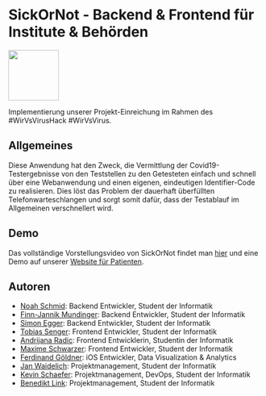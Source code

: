 # SickOrNot - Backend & Frontend für Institute & Behörden

<span class="devpost" markdown="1">
  <a href="https://devpost.com/software/wirvsvirushackathon">
    <img src="https://devpost-challengepost.netdna-ssl.com/assets/reimagine2/devpost-logo-646bdf6ac6663230947a952f8d354cad.svg" width="100px"/>
  </a>
</span>

Implementierung unserer Projekt-Einreichung im Rahmen des #WirVsVirusHack #WirVsVirus.

## Allgemeines
Diese Anwendung hat den Zweck, die Vermittlung der Covid19-Testergebnisse von den Teststellen zu den Getesteten einfach und schnell über eine Webanwendung und einen eigenen, eindeutigen Identifier-Code zu realisieren. Dies löst das Problem der dauerhaft überfüllten Telefonwarteschlangen und sorgt somit dafür, dass der Testablauf im Allgemeinen verschnellert wird.

## Demo
Das vollständige Vorstellungsvideo von SickOrNot findet man [hier](https://www.youtube.com/watch?v=xnTtKcy84I8) und eine Demo auf unserer <a href="https://sickornot.com">Website für Patienten</a>.

## Autoren
- [Noah Schmid](https://github.com/nonoyona): Backend Entwickler, Student der Informatik
- [Finn-Jannik Mundinger](https://github.com/fmundinger): Backend Entwickler, Student der Informatik
- [Simon Egger](https://github.com/eggersn): Backend Entwickler, Student der Informatik
- [Tobias Senger](https://github.com/sengerts): Frontend Entwickler, Student der Informatik
- [Andrijana Radic](https://github.com/radicaa): Frontend Entwicklerin, Studentin der Informatik
- [Maxime Schwarzer](https://github.com/lMaxTl): Frontend Entwickler, Student der Informatik
- [Ferdinand Göldner](https://github.com/bobmosh): iOS Entwickler, Data Visualization & Analytics
- [Jan Waidelich](https://github.com/JanWaidelich): Projektmanagement, Student der Informatik
- [Kevin Schaefer](https://github.com/https://github.com/schaefkn): Projektmanagement, DevOps, Student der Informatik
- [Benedikt Link](https://github.com/LinkBe): Projektmanagement, Student der Informatik
